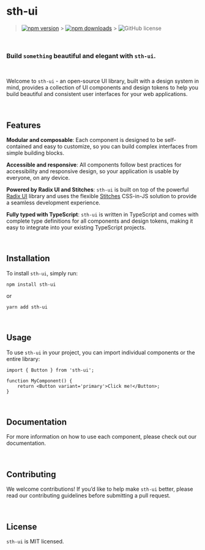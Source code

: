 # sth-ui

> [![npm version](https://img.shields.io/npm/v/sth-ui.svg?style=flat-square)](https://www.npmjs.com/package/sth-ui) > [![npm downloads](https://img.shields.io/npm/dm/sth-ui.svg?style=flat-square)](https://www.npmjs.com/package/sth-ui) > ![GitHub license](https://img.shields.io/badge/license-MIT-blue.svg?style=flat-square)

<br>

### Build `something` beautiful and elegant with `sth-ui`.

<br>

Welcome to `sth-ui` - an open-source UI library, built with a design system in mind, provides a collection of UI components and design tokens to help you build beautiful and consistent user interfaces for your web applications.

<br>

## Features

**Modular and composable**: Each component is designed to be self-contained and easy to customize, so you can build complex interfaces from simple building blocks.

**Accessible and responsive**: All components follow best practices for accessibility and responsive design, so your application is usable by everyone, on any device.

**Powered by Radix UI and Stitches**: `sth-ui` is built on top of the powerful [Radix UI](https://radix-ui.com/) library and uses the flexible [Stitches](https://stitches.dev/) CSS-in-JS solution to provide a seamless development experience.

**Fully typed with TypeScript**: `sth-ui` is written in TypeScript and comes with complete type definitions for all components and design tokens, making it easy to integrate into your existing TypeScript projects.

<br>

## Installation

To install `sth-ui`, simply run:

```
npm install sth-ui
```

or

```
yarn add sth-ui
```

<br>

## Usage

To use `sth-ui` in your project, you can import individual components or the entire library:

```tsx
import { Button } from 'sth-ui';

function MyComponent() {
	return <Button variant='primary'>Click me!</Button>;
}
```

<br>

## Documentation

For more information on how to use each component, please check out our documentation.

<br>

## Contributing

We welcome contributions! If you’d like to help make `sth-ui` better, please read our contributing guidelines before submitting a pull request.

<br>

## License

`sth-ui` is MIT licensed.
